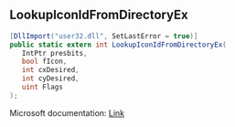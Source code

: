 ## LookupIconIdFromDirectoryEx

```csharp
[DllImport("user32.dll", SetLastError = true)]
public static extern int LookupIconIdFromDirectoryEx(
   IntPtr presbits,
   bool fIcon,
   int cxDesired,
   int cyDesired,
   uint Flags
);
```

Microsoft documentation: [Link](https://docs.microsoft.com/en-us/windows/win32/api/winuser/nf-winuser-lookupiconidfromdirectoryex)
